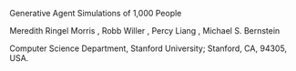 Generative Agent Simulations of 1,000 People

Meredith Ringel Morris , Robb Willer , Percy Liang , Michael S. Bernstein

Computer Science Department, Stanford University; Stanford, CA, 94305, USA.